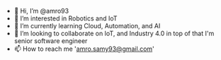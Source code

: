 - 👋 Hi, I’m @amro93
- 👀 I’m interested in Robotics and IoT
- 🌱 I’m currently learning Cloud, Automation, and AI
- 💞️ I’m looking to collaborate on IoT, and Industry 4.0 in top of that I'm senior software engineer
- 📫 How to reach me 'amro.samy93@gmail.com'

<!---
amro93/amro93 is a ✨ special ✨ repository because its `README.md` (this file) appears on your GitHub profile.
You can click the Preview link to take a look at your changes.
--->
